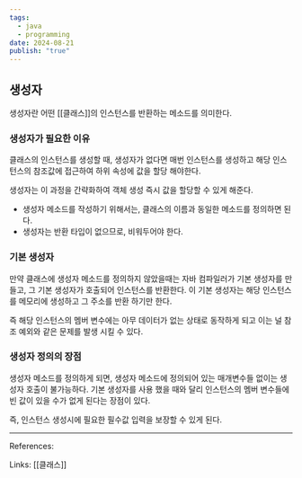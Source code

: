 ```yaml
---
tags:
  - java
  - programming
date: 2024-08-21
publish: "true"
---
```

## 생성자
생성자란 어떤 [[클래스]]의 인스턴스를 반환하는 메소드를 의미한다.
### 생성자가 필요한 이유
클래스의 인스턴스를 생성할 때, 생성자가 없다면 매번 인스턴스를 생성하고 해당 인스턴스의 참조값에 접근하여 하위 속성에 값을 할당 해야한다.

생성자는 이 과정을 간략화하여 객체 생성 즉시 값을 할당할 수 있게 해준다.

- 생성자 메소드를 작성하기 위해서는, 클래스의 이름과 동일한 메소드를 정의하면 된다.
- 생성자는 반환 타입이 없으므로, 비워두어야 한다.

### 기본 생성자
만약 클래스에 생성자 메소드를 정의하지 않았을때는 자바 컴파일러가 기본 생성자를 만들고, 그 기본 생성자가 호출되어 인스턴스를 반환한다. 이 기본 생성자는 해당 인스턴스를 메모리에 생성하고 그 주소를 반환 하기만 한다.

즉 해당 인스턴스의 멤버 변수에는 아무 데이터가 없는 상태로 동작하게 되고 이는 널 참조 예외와 같은 문제를 발생 시킬 수 있다.
### 생성자 정의의 장점
생성자 메소드를 정의하게 되면, 생성자 메소드에 정의되어 있는 매개변수들 없이는 생성자 호출이 불가능하다. 기본 생성자를 사용 했을 때와 달리 인스턴스의 멤버 변수들에 빈 값이 있을 수가 없게 된다는 장점이 있다.

즉, 인스턴스 생성시에 필요한 필수값 입력을 보장할 수 있게 된다.


---
References: 

Links: [[클래스]]